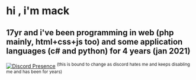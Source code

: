 # hi , i'm mack
## 17yr and i've been programming in web (php mainly, html+css+js too) and some application languages (c# and python) for 4 years (jan 2021)
[![Discord Presence](https://lanyard.cnrad.dev/api/1028088984800342047)](https://discord.com/users/1028088984800342047)
<sup>(this is bound to change as discord hates me and keeps disabling me and has been for years)</sup>
